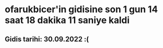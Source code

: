 # ofarukbicer'in gidisine son 1 gun 14 saat 18 dakika 11 saniye kaldi

## Gidis tarihi: 30.09.2022 :(